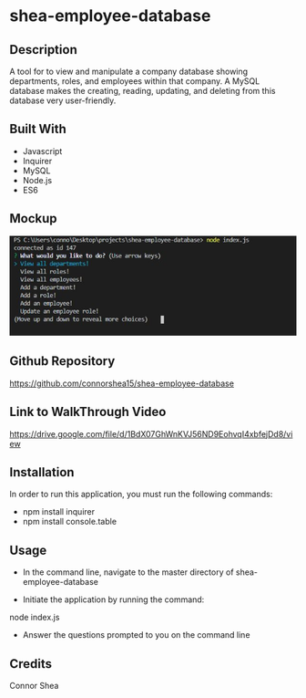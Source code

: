 # shea-employee-database

## Description 

A tool for to view and manipulate a company database showing departments, roles, and employees within that company. A MySQL database makes the creating, reading, updating, and deleting from this database very user-friendly. 


## Built With
* Javascript
* Inquirer
* MySQL
* Node.js
* ES6

## Mockup
![](/images/mockup.JPG)

## Github Repository
https://github.com/connorshea15/shea-employee-database

## Link to WalkThrough Video

https://drive.google.com/file/d/1BdX07GhWnKVJ56ND9EohvqI4xbfejDd8/view

## Installation

In order to run this application, you must run the following commands:

* npm install inquirer
* npm install console.table

## Usage 

* In the command line, navigate to the master directory of shea-employee-database 

* Initiate the application by running the command:

node index.js

* Answer the questions prompted to you on the command line

## Credits

Connor Shea